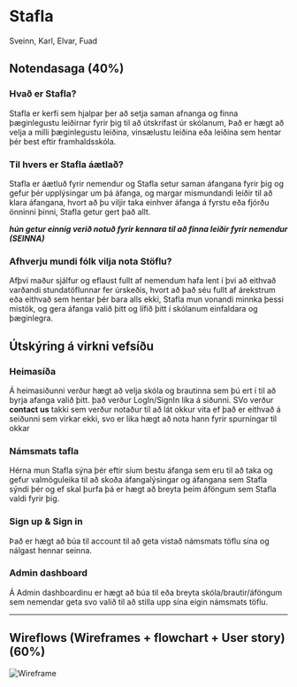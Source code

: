 # Stafla

Sveinn, Karl, Elvar, Fuad

## Notendasaga (40%)

### Hvað er Stafla?
Stafla er kerfi sem hjalpar þer að setja saman afnanga og finna þæginlegustu leiðirnar fyrir þig til að útskrifast úr skólanum, Það er hægt að velja a milli þæginlegustu leiðina, vinsælustu leiðina eða leiðina sem hentar þér best eftir framhaldsskóla.

### Til hvers er Stafla áætlað?
Stafla er áætluð fyrir nemendur og Stafla setur saman áfangana fyrir þig og gefur þér upplýsingar um þá áfanga, og margar mismundandi leiðir til að klara áfangana, hvort að þu viljir taka einhver áfanga á fyrstu eða fjórðu önninni þinni, Stafla getur gert það allt.

**_hún getur einnig verið notuð fyrir kennara til að finna leiðir fyrir nemendur (SEINNA)_**

### Afhverju mundi fólk vilja nota Stöflu?
Afþvi maður sjálfur og eflaust fullt af nemendum hafa lent í þvi að eithvað varðandi stundatöflunnar fer úrskeðis, hvort að það séu fullt af árekstrum eða eithvað sem hentar þér bara alls ekki, Stafla mun vonandi minnka þessi mistök, og gera áfanga valið þitt og lífið þitt í skólanum einfaldara og þæginlegra.

## Útskýring á virkni vefsíðu

### Heimasíða
Á heimasiðunni verður hægt að velja skóla og brautinna sem þú ert í til að byrja afanga valið þitt. það verður LogIn/SignIn líka á siðunni. SVo verður **contact us**
takki sem verður notaður til að lát okkur vita ef það er eithvað á seiðunni sem virkar ekki, svo er lika hægt að nota hann fyrir spurningar til okkar
### Námsmats tafla
Hérna mun Stafla sýna þér eftir síum bestu áfanga sem eru til að taka og gefur valmöguleika til að skoða áfangalýsingar og áfangana sem Stafla sýndi þér og ef skal þurfa þá er hægt að breyta þeim áföngum sem Stafla valdi fyrir þig.

### Sign up & Sign in
Það er hægt að búa til account til að geta vistað námsmats töflu sína og nálgast hennar seinna.

### Admin dashboard
Á Admin dashboardinu er hægt að búa til eða breyta skóla/brautir/áföngum sem nemendar geta svo valið til að stilla upp sína eigin námsmats töflu.


---


## Wireflows (Wireframes + flowchart + User story) (60%)
![Wireframe](https://github.com/vefthroun4/Stafla/blob/main/wireframe_vefthr4.svg)


